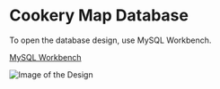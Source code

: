# Cookery Map Database

To open the database design, use MySQL Workbench.

[MySQL Workbench](https://www.mysql.com/products/workbench)

![Image of the Design](https://user-images.githubusercontent.com/8865339/95116521-02986880-06fc-11eb-91b8-611fb240a087.png)

